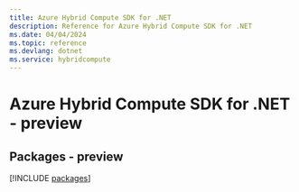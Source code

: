 ```yaml
---
title: Azure Hybrid Compute SDK for .NET
description: Reference for Azure Hybrid Compute SDK for .NET
ms.date: 04/04/2024
ms.topic: reference
ms.devlang: dotnet
ms.service: hybridcompute
---
```

# Azure Hybrid Compute SDK for .NET - preview
## Packages - preview
[!INCLUDE [packages](hybrid-compute-index.md)]